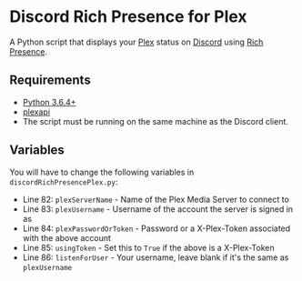 # Discord Rich Presence for Plex

A Python script that displays your [Plex](https://www.plex.tv) status on [Discord](https://discordapp.com) using [Rich Presence](https://discordapp.com/developers/docs/rich-presence/how-to).

## Requirements

* [Python 3.6.4+](https://www.python.org/downloads)
* [plexapi](https://github.com/pkkid/python-plexapi)
* The script must be running on the same machine as the Discord client.

## Variables

You will have to change the following variables in `discordRichPresencePlex.py`:

* Line 82: `plexServerName` - Name of the Plex Media Server to connect to
* Line 83: `plexUsername` - Username of the account the server is signed in as
* Line 84: `plexPasswordOrToken` - Password or a X-Plex-Token associated with the above account
* Line 85: `usingToken` - Set this to `True` if the above is a X-Plex-Token
* Line 86: `listenForUser` - Your username, leave blank if it's the same as `plexUsername`
